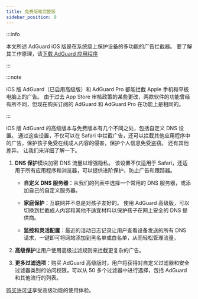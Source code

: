 ```yaml
---
title: 免费版和完整版
sidebar_position: 9
---
```


:::info

本文所述 AdGuard iOS 版是在系统级上保护设备的多功能的广告拦截器。 要了解其工作原理，请[下载 AdGuard 应用程序](https://agrd.io/download-kb-adblock)

:::

:::note

iOS 版 AdGuard（已启用高级版）和 AdGuard Pro 都能拦截 Apple 手机和平板电脑上的广告。 由于过去 App Store 审核政策的某些更改，两款软件的功能曾经有所不同，但现在购买订阅的 AdGuard 和 AdGuard Pro 在功能上是相同的。

:::

iOS 版 AdGuard 的高级版本与免费版本有几个不同之处，包括自定义 DNS 设置。 通过这些设置，不仅可以在 Safari 中拦截广告，还可以拦截其他应用程序中的广告，保护孩子免受在线成人内容的侵害，保护个人信息免受盗窃。 还有其他差异。 让我们来详细了解一下。

1. **DNS 保护**模块加密 DNS 流量以增强隐私。 该设置不仅适用于 Safari，还适用于所有应用程序和浏览器，可以提供进阶保护，防止广告和跟踪器。

    - **自定义 DNS 服务器**：从我们的列表中选择一个常用的 DNS 服务器，或添加自己的自定义服务器。

    - **家庭保护**：互联网并不总是对孩子友好的。 使用 AdGuard 高级版，可以切换到拦截成人内容和其他不适宜材料以保护孩子在网上安全的 DNS 提供商。

    - **监控和灵活配置**：最近的活动日志记录让用户查看设备发送的所有 DNS 请求，一键即可将网站添加到黑名单或白名单，从而轻松管理流量。

2. **高级保护**让用户使用高级过滤规则来拦截更复杂的广告。

3. **更多过滤选项**：购买 AdGuard 高级版时，用户将获得对自定义过滤器和安全过滤器类别的访问权限，可以从 50 多个过滤器中进行选择，包括 AdGuard 和其他流行的列表。

[购买许可证](https://adguard.com/license.html)享受高级功能的使用体验。
